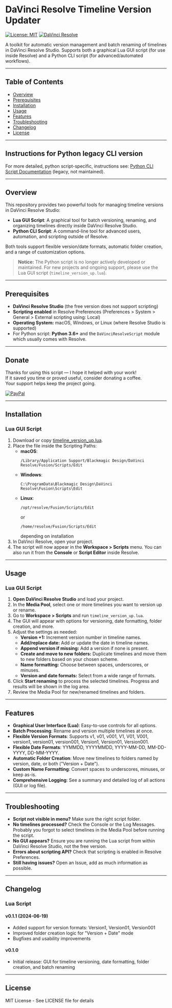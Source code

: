 # DaVinci Resolve Timeline Version Updater

[![License: MIT](https://img.shields.io/badge/License-MIT-yellow.svg)](https://opensource.org/licenses/MIT)
[![DaVinci Resolve](https://img.shields.io/badge/DaVinci%20Resolve-Studio-blueviolet.svg)](https://www.blackmagicdesign.com/products/davinciresolve)

A toolkit for automatic version management and batch renaming of timelines in DaVinci Resolve Studio. Supports both a graphical Lua GUI script (for use inside Resolve) and a Python CLI script (for advanced/automated workflows).

---

## Table of Contents
- [Overview](#overview)
- [Prerequisites](#prerequisites)
- [Installation](#installation)
- [Usage](#usage)
- [Features](#features)
- [Troubleshooting](#troubleshooting)
- [Changelog](#changelog)
- [License](#license)

---

## Instructions for Python legacy CLI version
For more detailed, python script-specific, instructions see: [Python CLI Script Documentation](./python-legacy-script/README_py.md) (legacy, not maintained).

---

## Overview
This repository provides two powerful tools for managing timeline versions in DaVinci Resolve Studio:

- **Lua GUI Script**: A graphical tool for batch versioning, renaming, and organizing timelines directly inside DaVinci Resolve Studio.
- **Python CLI Script**: A command-line tool for advanced users, automation, and scripting outside of Resolve.

Both tools support flexible version/date formats, automatic folder creation, and a range of customization options.

> **Notice:** The Python script is no longer actively developed or maintained. For new projects and ongoing support, please use the Lua GUI script (`timeline_version_up.lua`).

---

## Prerequisites
- **DaVinci Resolve Studio** (the free version does not support scripting)
- **Scripting enabled** in Resolve Preferences (Preferences > System > General > External scripting using: Local)
- **Operating System:** macOS, Windows, or Linux (where Resolve Studio is supported)
- For Python script: **Python 3.6+** and the `DaVinciResolveScript` module which usually comes with Resolve.

---

## Donate
Thanks for using this script — I hope it helped with your work!  
If it saved you time or proved useful, consider donating a coffee.  
Your support helps keep the project going.

[![PayPal](https://img.shields.io/badge/Donate-PayPal-blue.svg)](https://www.paypal.com/donate/?hosted_button_id=QFD3FZ8V2RLY2)

---

## Installation

### Lua GUI Script
1. Download or copy [timeline_version_up.lua](https://raw.githubusercontent.com/wotography/DVR-timeline-version-increments/main/timeline_version_up.lua).
2. Place the file inside the Scripting Paths:
   - **macOS**:
     ```
     /Library/Application Support/Blackmagic Design/DaVinci Resolve/Fusion/Scripts/Edit
     ```
   - **Windows**:
     ```
     C:\ProgramData\Blackmagic Design\DaVinci Resolve\Fusion\Scripts\Edit
     ```
   - **Linux**:
     ```
     /opt/resolve/Fusion/Scripts/Edit
     ```
     or
     ```
     /home/resolve/Fusion/Scripts/Edit
     ```
     depending on installation
3. In DaVinci Resolve, open your project.
4. The script will now appear in the **Workspace > Scripts** menu. You can also run it from the **Console** or **Script Editor** inside Resolve.

---

## Usage

### Lua GUI Script
1. **Open DaVinci Resolve Studio** and load your project.
2. In the **Media Pool**, select one or more timelines you want to version up or rename.
3. Go to **Workspace > Scripts** and run `timeline_version_up.lua`.
4. The GUI will appear with options for versioning, date formatting, folder creation, and more.
5. Adjust the settings as needed:
   - **Version +1:** Increment version number in timeline names.
   - **Add/replace date:** Add or update the date in timeline names.
   - **Append version if missing:** Add a version if none is present.
   - **Create and move to new folders:** Duplicate timelines and move them to new folders based on your chosen scheme.
   - **Name formatting:** Choose between spaces, underscores, or minuses.
   - **Version and date formats:** Select from a wide range of formats.
6. Click **Start renaming** to process the selected timelines. Progress and results will be shown in the log area.
7. Review the Media Pool for new/renamed timelines and folders.

---

## Features
- **Graphical User Interface (Lua)**: Easy-to-use controls for all options.
- **Batch Processing**: Rename and version multiple timelines at once.
- **Flexible Version Formats**: Supports v1, v01, v001, V1, V01, V001, version1, version01, version001, Version1, Version01, Version001.
- **Flexible Date Formats**: YYMMDD, YYYYMMDD, YYYY-MM-DD, MM-DD-YYYY, DD-MM-YYYY.
- **Automatic Folder Creation**: Move new timelines to folders named by version, date, or both ("Version + Date").
- **Custom Name Formatting**: Convert spaces to underscores, minuses, or keep as-is.
- **Comprehensive Logging**: See a summary and detailed log of all actions (GUI or log file).

---

## Troubleshooting
- **Script not visible in menu?** Make sure the right script folder.
- **No timelines processed?** Check the Console or the Log Messages. Probably you forgot to select timelines in the Media Pool before running the script.
- **No GUI appears?** Ensure you are running the Lua script from within DaVinci Resolve Studio, not the free version.
- **Errors about scripting API?** Check that scripting is enabled in Resolve Preferences.
- **Still having issues?** Open an Issue, add as much information as possible.

---

## Changelog

### Lua Script
#### v0.1.1 (2024-06-19)
- Added support for version formats: Version1, Version01, Version001
- Improved folder creation logic for "Version + Date" mode
- Bugfixes and usability improvements

#### v0.1.0
- Initial release: GUI for timeline versioning, date formatting, folder creation, and batch renaming

---

## License
MIT License - See LICENSE file for details 
 